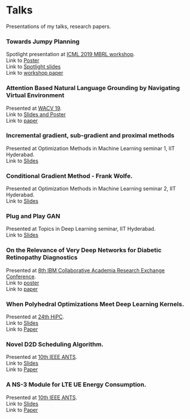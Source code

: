 # Talks
Presentations of my talks, research papers. 

### Towards Jumpy Planning
Spotlight presentation at [ICML 2019 MBRL workshop](https://sites.google.com/view/mbrl-icml2019/accepted-papers?authuser=0). <br/>
Link to [Poster](https://github.com/akileshbadrinaaraayanan/Talks/blob/master/icml_mbrl_poster.pdf) <br/>
Link to [Spotlight slides](https://github.com/akileshbadrinaaraayanan/Talks/blob/master/icml_mbrl_slides.pdf) <br/>
Link to [workshop paper](https://drive.google.com/file/d/12yy2svHfxAMK68xGPkqP3nndLF_0b1uX/view)

### Attention Based Natural Language Grounding by Navigating Virtual Environment

Presented at [WACV 19](http://wacv19.wacv.net/). <br/>
Link to [Slides and Poster](https://github.com/akileshbadrinaaraayanan/Talks/tree/master/WACV19) <br/>
Link to [paper](https://arxiv.org/abs/1804.08454)

### Incremental gradient, sub-gradient and proximal methods

Presented at Optimization Methods in Machine Learning seminar 1, IIT Hyderabad. <br/>
Link to [Slides](https://github.com/akileshbadrinaaraayanan/Talks/blob/master/incremental_methods.pdf)

### Conditional Gradient Method - Frank Wolfe. 

Presented at Optimization Methods in Machine Learning seminar 2, IIT Hyderabad. <br/>
Link to [Slides](https://github.com/akileshbadrinaaraayanan/Talks/blob/master/conditional-gradient-method.pdf)

### Plug and Play GAN 

Presented at Topics in Deep Learning seminar, IIT Hyderabad. <br/>
Link to [Slides](https://github.com/akileshbadrinaaraayanan/Talks/blob/master/ppgan-synthesizing-nips2016_presentation.pdf)

### On the Relevance of Very Deep Networks for Diabetic Retinopathy Diagnostics

Presented at [8th IBM Collaborative Academia Research Exchange Conference](http://icare2016.mybluemix.net/). <br/>
Link to [poster](https://github.com/akileshbadrinaaraayanan/Talks/blob/master/paper13_poster.pdf) <br/>
Link to [paper](https://link.springer.com/chapter/10.1007/978-981-10-6418-0_6)

### When Polyhedral Optimizations Meet Deep Learning Kernels.

Presented at [24th HiPC](https://hipc.org/2017/). <br/>
Link to [Slides](https://github.com/akileshbadrinaaraayanan/Talks/blob/master/HiPC_when_polyhedral_optimizations_meet_deep_learning_kernels.pdf) <br/>
Link to [Paper](https://drive.google.com/file/u/1/d/1yEi5kYJ8E66EnTPiKz3OCS0kX7NFadPo/view)

### Novel D2D Scheduling Algorithm.

Presented at [10th IEEE ANTS](http://ants2016.ieee-comsoc-ants.org/). <br/>
Link to [Slides](https://github.com/akileshbadrinaaraayanan/Talks/blob/master/D2D_scheduling_algorithm_ANTS.pdf) <br/>
Link to [Paper](https://ieeexplore.ieee.org/document/7947814)

### A NS-3 Module for LTE UE Energy Consumption. 

Presented at [10th IEEE ANTS](http://ants2016.ieee-comsoc-ants.org/). <br/>
Link to [Slides](https://github.com/akileshbadrinaaraayanan/Talks/blob/master/NS3_module_ANTS_2016.pdf) <br/>
Link to [Paper](https://ieeexplore.ieee.org/document/7947829)
